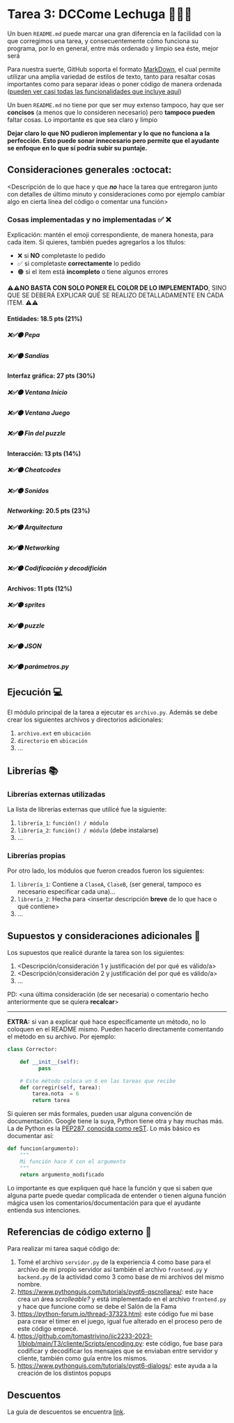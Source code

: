 # Tarea 3: DCCome Lechuga 🐢🍉🥬


Un buen ```README.md``` puede marcar una gran diferencia en la facilidad con la que corregimos una tarea, y consecuentemente cómo funciona su programa, por lo en general, entre más ordenado y limpio sea éste, mejor será 

Para nuestra suerte, GitHub soporta el formato [MarkDown](https://es.wikipedia.org/wiki/Markdown), el cual permite utilizar una amplia variedad de estilos de texto, tanto para resaltar cosas importantes como para separar ideas o poner código de manera ordenada ([pueden ver casi todas las funcionalidades que incluye aquí](https://github.com/adam-p/markdown-here/wiki/Markdown-Cheatsheet))

Un buen ```README.md``` no tiene por que ser muy extenso tampoco, hay que ser **concisos** (a menos que lo consideren necesario) pero **tampoco pueden** faltar cosas. Lo importante es que sea claro y limpio 

**Dejar claro lo que NO pudieron implementar y lo que no funciona a la perfección. Esto puede sonar innecesario pero permite que el ayudante se enfoque en lo que sí podría subir su puntaje.**

## Consideraciones generales :octocat:

<Descripción de lo que hace y que **_no_** hace la tarea que entregaron junto
con detalles de último minuto y consideraciones como por ejemplo cambiar algo
en cierta línea del código o comentar una función>

### Cosas implementadas y no implementadas :white_check_mark: :x:

Explicación: mantén el emoji correspondiente, de manera honesta, para cada item. Si quieres, también puedes agregarlos a los títulos:
- ❌ si **NO** completaste lo pedido
- ✅ si completaste **correctamente** lo pedido
- 🟠 si el item está **incompleto** o tiene algunos errores

**⚠️⚠️NO BASTA CON SOLO PONER EL COLOR DE LO IMPLEMENTADO**,
SINO QUE SE DEBERÁ EXPLICAR QUÉ SE REALIZO DETALLADAMENTE EN CADA ITEM.
⚠️⚠️

#### Entidades: 18.5 pts (21%)
##### ❌✅🟠 Pepa
##### ❌✅🟠 Sandías

#### Interfaz gráfica: 27 pts (30%)
##### ❌✅🟠 Ventana Inicio
##### ❌✅🟠 Ventana Juego
##### ❌✅🟠 Fin del *puzzle*

#### Interacción: 13 pts (14%)
##### ❌✅🟠 *Cheatcodes*
##### ❌✅🟠 Sonidos

#### *Networking*: 20.5 pts (23%)
##### ❌✅🟠 Arquitectura
##### ❌✅🟠 *Networking*
##### ❌✅🟠 Codificación y decodifición

#### Archivos: 11 pts (12%)
##### ❌✅🟠 *sprites*
##### ❌✅🟠 *puzzle*
##### ❌✅🟠 JSON
##### ❌✅🟠 parámetros.py


## Ejecución :computer:
El módulo principal de la tarea a ejecutar es  ```archivo.py```. Además se debe crear los siguientes archivos y directorios adicionales:
1. ```archivo.ext``` en ```ubicación```
2. ```directorio``` en ```ubicación```
3. ...


## Librerías :books:
### Librerías externas utilizadas
La lista de librerías externas que utilicé fue la siguiente:

1. ```librería_1```: ```función() / módulo```
2. ```librería_2```: ```función() / módulo``` (debe instalarse)
3. ...

### Librerías propias
Por otro lado, los módulos que fueron creados fueron los siguientes:

1. ```librería_1```: Contiene a ```ClaseA```, ```ClaseB```, (ser general, tampoco es necesario especificar cada una)...
2. ```librería_2```: Hecha para <insertar descripción **breve** de lo que hace o qué contiene>
3. ...

## Supuestos y consideraciones adicionales :thinking:
Los supuestos que realicé durante la tarea son los siguientes:

1. <Descripción/consideración 1 y justificación del por qué es válido/a> 
2. <Descripción/consideración 2 y justificación del por qué es válido/a>
3. ...

PD: <una última consideración (de ser necesaria) o comentario hecho anteriormente que se quiera **recalcar**>


-------



**EXTRA:** si van a explicar qué hace específicamente un método, no lo coloquen en el README mismo. Pueden hacerlo directamente comentando el método en su archivo. Por ejemplo:

```python
class Corrector:

    def __init__(self):
          pass

    # Este método coloca un 6 en las tareas que recibe
    def corregir(self, tarea):
        tarea.nota  = 6
        return tarea
```

Si quieren ser más formales, pueden usar alguna convención de documentación. Google tiene la suya, Python tiene otra y hay muchas más. La de Python es la [PEP287, conocida como reST](https://www.python.org/dev/peps/pep-0287/). Lo más básico es documentar así:

```python
def funcion(argumento):
    """
    Mi función hace X con el argumento
    """
    return argumento_modificado
```
Lo importante es que expliquen qué hace la función y que si saben que alguna parte puede quedar complicada de entender o tienen alguna función mágica usen los comentarios/documentación para que el ayudante entienda sus intenciones.

## Referencias de código externo :book:

Para realizar mi tarea saqué código de:
1. Tomé el archivo ```servidor.py``` de la experiencia 4 como base para el archivo de mi propio servidor así también el archivo ```frontend.py``` y ```backend.py``` de la actividad como 3 como base de mi archivos del mismo nombre.
2. https://www.pythonguis.com/tutorials/pyqt6-qscrollarea/: este hace crea un área _scrolleable?_ y está implementado en el archivo ```frontend.py``` y hace que funcione como se debe el Salón de la Fama
3. https://python-forum.io/thread-37323.html: este código fue mi base para crear el timer en el juego, igual fue alterado en el proceso pero de este código empecé.
4. https://github.com/tomastrivino/iic2233-2023-1/blob/main/T3/cliente/Scripts/encoding.py: este código, fue base para codificar y decodificar los mensajes que se enviaban entre servidor y cliente, también como guía entre los mismos.
5. https://www.pythonguis.com/tutorials/pyqt6-dialogs/: este ayuda a la creación de los distintos popups

## Descuentos
La guía de descuentos se encuentra [link](https://github.com/IIC2233/Syllabus/blob/main/Tareas/Bases%20Generales%20de%20Tareas%20-%20IIC2233.pdf).